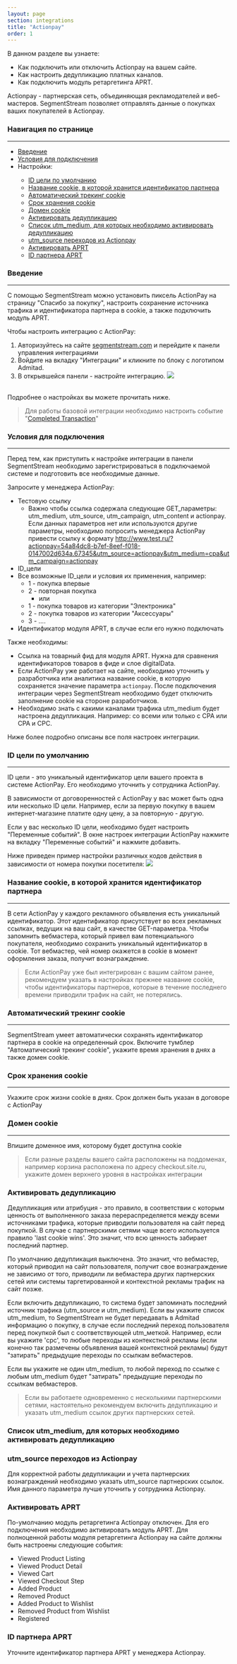 ```yaml
---
layout: page
section: integrations
title: "Actionpay"
order: 1
---
```


В данном разделе вы узнаете:
* Как подключить или отключить Actionpay на вашем сайте.
* Как настроить дедупликацию платных каналов.
* Как подключить модуль ретаргетинга APRT.

Actionpay - партнерская сеть, объединяющая рекламодателей и веб-мастеров. SegmentStream позволяет отправлять данные о покупках ваших покупателей в Actionpay.

### Навигация по странице
------
<ul class="page-navigation">
  <li><a href="#0">Введение</a></li>
  <li><a href="#0_1">Условия для подключения</a></li>
  <li>Настройки:</li>
  <ul>
    <li><a href="#1">ID цели по умолчанию</a></li>
    <li><a href="#2">Название cookie, в которой хранится идентификатор партнера</a></li>
    <li><a href="#3">Автоматический трекинг cookie</a></li>
    <li><a href="#4">Срок хранения cookie</a></li>
    <li><a href="#5">Домен cookie</a></li>
    <li><a href="#6">Активировать дедупликацию</a></li>
    <li><a href="#7">Список utm_medium, для которых необходимо активировать дедупликацию</a></li>
    <li><a href="#8">utm_source переходов из Actionpay</a></li>
    <li><a href="#9">Активировать APRT</a></li>
    <li><a href="#10">ID партнера APRT</a></li>
  </ul>
</ul>


### <a name="0"></a>Введение
------
С помощью SegmentStream можно установить пиксель ActionPay на страницу "Спасибо за покупку", настроить сохранение источника трафика и идентификатора партнера в cookie, а также подключить модуль APRT.

Чтобы настроить интеграцию с ActionPay:
1. Авторизуйтесь на сайте [segmentstream.com](https://admin.segmentstream.com/) и перейдите к панели управления интеграциями
2. Войдите на вкладку "Интеграции" и кликните по блоку с логотипом Admitad.
3. В открывшейся панели - настройте интеграцию.
![](/img/integrations.actionpay.1.png)
<br />
Подробнее о настройках вы можете прочитать ниже.

> Для работы базовой интеграции необходимо настроить событие "[Completed Transaction](/events/completed-transaction)"

### <a name="0_1"></a>Условия для подключения
------
Перед тем, как приступить к настройке интеграции в панели SegmentStream необходимо зарегистрироваться в подключаемой системе и подготовить все необходимые данные.

Запросите у менеджера ActionPay:
 - Тестовую ссылку
    - Важно чтобы ссылка содержала следующие GET_параметры: utm_medium, utm_source, utm_campaign, utm_content и actionpay. Если данных параметров нет или используются другие параметры, необходимо попросить менеджера ActionPay привести ссылку к формату http://www.test.ru/?actionpay=54a84dc8-b7ef-8eef-f018-0147002d634a.67345&utm_source=actionpay&utm_medium=cpa&utm_campaign=actionpay
 - ID_цели
 - Все возможные ID_цели и условия их применения, например:
    - 1 - покупка впервые
    - 2 - повторная покупка
      - или
    - 1 - покупка товаров из категории "Электроника"
    - 2 - покупка товаров из категории "Аксессуары"
    - 3 - ....
 - Идентификатор модуля APRT, в случае если его нужно подключать

 Также необходимы:
 - Ссылка на товарный фид для модуля APRT. Нужна для сравнения идентификаторов товаров в фиде и слое digitalData.
 - Если ActionPay уже работает на сайте, необходимо уточнить у разработчика или аналитика название cookie, в которую сохраняется значение параметра `actionpay`. После подключения интеграции через SegmentStream необходимо будет отключить заполнение cookie на стороне разработчиков.
 - Необходимо знать с какими каналами трафика utm_medium будет настроена дедупликация. Например: со всеми или только с CPA или CPA и CPC.

 Ниже более подробно описаны все поля настроек интеграции.

### <a name="1"></a>ID цели по умолчанию
------
ID цели - это уникальный идентификатор цели вашего проекта в системе ActionPay. Его необходимо уточнить у сотрудника ActionPay.

В зависимости от договоренностей с ActionPay у вас может быть одна или несколько ID цели. Например, если за первую покупку в вашем интернет-магазине платите одну цену, а за повторную - другую.

Если у вас несколько ID цели, необходимо будет настроить "Переменные событий".
В окне настроек интеграции ActionPay нажмите на вкладку "Переменные событий" и нажмите добавить.

Ниже приведен пример настройки различных кодов действия в зависимости от номера покупки посетителя:
![](/img/integrations.actionpay.2.png)


### <a name="2"></a>Название cookie, в которой хранится идентификатор партнера
------
В сети ActionPay у каждого рекламного объявления есть уникальный идентификатор. Этот идентификатор присутствует во всех рекламных ссылках, ведущих на ваш сайт, в качестве GET-параметра. Чтобы запомнить вебмастера, который привел вам потенциального покупателя, необходимо сохранить уникальный идентификатор в cookie. Тот вебмастер, чей номер окажется в cookie в момент оформления заказа, получит вознаграждение.

> Если ActionPay уже был интегрирован с вашим сайтом ранее, рекомендуем указать в настройках прежнее название cookie, чтобы идентификаторы партнеров, которые в течение последнего времени приводили трафик на сайт, не потерялись.

### <a name="3"></a>Автоматический трекинг cookie
------
SegmentStream умеет автоматически сохранять идентификатор партнера в cookie на определенный срок.
Включите тумблер "Автоматический трекинг cookie", укажите время хранения в днях а также домен cookie.

### <a name="4"></a>Срок хранения cookie
------
Укажите срок жизни cookie в днях. Срок должен быть указан в договоре c ActionPay


### <a name="5"></a>Домен cookie
------
Впишите доменное имя, которому будет доступна cookie

> Если разные разделы вашего сайта расположены на поддоменах, например корзина расположена по адресу checkout.site.ru, укажите домен верхнего уровня в настройках интеграции

### <a name="6"></a>Активировать дедупликацию
Дедупликация или атрибуция - это правило, в соответствии с которым ценность от выполненного заказа перераспределяется между всеми источниками трафика, которые приводили пользователя на сайт перед покупкой. В случае с партнерскими сетями чаще всего используется правило 'last cookie wins'. Это значит, что всю ценность забирает последний партнер.

По умолчанию дедупликация выключена. Это значит, что вебмастер, который приводил на сайт пользователя, получит свое вознаграждение не зависимо от того, приводили ли вебмастера других партнерских сетей или системы таргетированной и контекстной рекламы трафик на сайт позже.

Если включить дедупликацию, то система будет запоминать последний источник трафика (utm_source и utm_medium).
Если вы укажите список utm_medium, то SegmentStream не будет передавать в Admitad информацию о покупку, в случае если последний переход пользователя перед покупкой был с соответствующей utm_меткой. Например, если вы укажите 'cpc', то любые переходы из контекстной рекламы (если конечно так размечены объявления вашей контекстной рекламы) будут "затирать" предыдущие переходы по ссылкам вебмастеров.

Если вы укажите не один utm_medium, то любой переход по ссылке с любым utm_medium будет "затирать" предыдущие переходы по ссылкам вебмастеров.

> Если вы работаете одновременно с несколькими партнерскими сетями, настоятельно рекомендуем включить дедупликацию и указать utm_medium ссылок других партнерских сетей.

### <a name="7"></a>Список utm_medium, для которых необходимо активировать дедупликацию

### <a name="8"></a>utm_source переходов из Actionpay
Для корректной работы дедупликации и учета партнерских вознаграждений необходимо указать utm_source партнерских ссылок. Имя данного параметра лучше уточнить у сотрудника Actionpay.

### <a name="9"></a>Активировать APRT
По-умолчанию модуль ретаргетинга Actionpay отключен. Для его подключения необходимо активировать модуль APRT.
Для полноценной работы модуля ретаргетинга Actionpay на сайте должны быть настроены следующие события:
- Viewed Product Listing
- Viewed Product Detail
- Viewed Cart
- Viewed Checkout Step
- Added Product
- Removed Product
- Added Product to Wishlist
- Removed Product from Wishlist
- Registered

### <a name="10"></a>ID партнера APRT
Уточните идентификатор партнера APRT у менеджера Actionpay.
